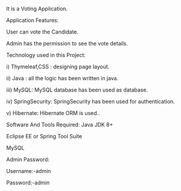 It is a Voting Application.

Application Features:

  User can vote the Candidate.
  
  Admin has the permission to see the vote details.

Technology used in this Project:

  i) Thymeleaf,CSS : designing page layout.
  
  ii) Java : all the logic has been written in java.
  
  iii) MySQL: MySQL database has been used as database.
  
  iv) SpringSecurity: SpringSecurity has been used for authentication.
  
  v) Hibernate: Hibernate ORM is used..

Software And Tools Required:
  Java JDK 8+
  
  Eclipse EE or Spring Tool Suite
  
  MySQL

Admin Password:

  Username:-admin
  
  Password:-admin
